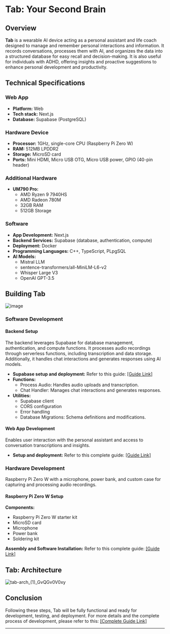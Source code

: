 # Tab: Your Second Brain

## Overview
**Tab** is a wearable AI device acting as a personal assistant and life coach designed to manage and remember personal interactions and information. It records conversations, processes them with AI, and organizes the data into a structured database for easy recall and decision-making. It is also useful for individuals with ADHD, offering insights and proactive suggestions to enhance personal development and productivity.

## Technical Specifications

### Web App
- **Platform:** Web
- **Tech stack:** Next.js
- **Database:** Supabase (PostgreSQL)

### Hardware Device
- **Processor:** 1GHz, single-core CPU (Raspberry Pi Zero W)
- **RAM:** 512MB LPDDR2
- **Storage:** MicroSD card
- **Ports:** Mini HDMI, Micro USB OTG, Micro USB power, GPIO (40-pin header)

### Additional Hardware
- **UM790 Pro:**
  - AMD Ryzen 9 7940HS
  - AMD Radeon 780M
  - 32GB RAM
  - 512GB Storage

### Software
- **App Development:** Next.js
- **Backend Services:** Supabase (database, authentication, compute)
- **Deployment:** Docker
- **Programming Languages:** C++, TypeScript, PLpgSQL
- **AI Models:**
  - Mistral LLM
  - sentence-transformers/all-MiniLM-L6-v2
  - Whisper Large V3
  - OpenAI GPT-3.5

## Building Tab
![image](https://github.com/user-attachments/assets/bba703e2-4e91-4d9a-bbb9-e27e5edd0d3b)

### Software Development

#### Backend Setup
The backend leverages Supabase for database management, authentication, and compute functions. It processes audio recordings through serverless functions, including transcription and data storage. Additionally, it handles chat interactions and generates responses using AI models.

- **Supabase setup and deployment:** Refer to this guide: [[Guide Link]](https://www.hackster.io/tab/tab-your-second-brain-ce348c)
- **Functions:**
  - Process Audio: Handles audio uploads and transcription.
  - Chat Handler: Manages chat interactions and generates responses.
- **Utilities:**
  - Supabase client
  - CORS configuration
  - Error handling
  - Database Migrations: Schema definitions and modifications.

#### Web App Development
Enables user interaction with the personal assistant and access to conversation transcriptions and insights.

- **Setup and deployment:** Refer to this complete guide: [[Guide Link]](https://www.hackster.io/tab/tab-your-second-brain-ce348c)

### Hardware Development
Raspberry Pi Zero W with a microphone, power bank, and custom case for capturing and processing audio recordings.

#### Raspberry Pi Zero W Setup

**Components:**
- Raspberry Pi Zero W starter kit
- MicroSD card
- Microphone
- Power bank
- Soldering kit
  
**Assembly and Software Installation:** Refer to this complete guide: [[Guide Link]](https://www.hackster.io/tab/tab-your-second-brain-ce348c)

## Tab: Architecture
![tab-arch_(1)_GvQGv0V0xy](https://github.com/user-attachments/assets/b26b01fd-1f4d-4fa2-98f2-fd0ad33081ff)

## Conclusion
Following these steps, Tab will be fully functional and ready for development, testing, and deployment. For more details and the complete process of development, please refer to this: [[Complete Guide Link]](https://www.hackster.io/tab/tab-your-second-brain-ce348c)

---


